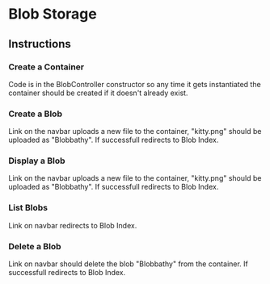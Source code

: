 # Blob Storage

## Instructions

### Create a Container
Code is in the BlobController constructor so any time it gets instantiated the container should be created if it doesn't already exist.

### Create a Blob
Link on the navbar uploads a new file to the container, "kitty.png" should be uploaded as "Blobbathy". If successfull redirects to Blob Index.

### Display a Blob
Link on the navbar uploads a new file to the container, "kitty.png" should be uploaded as "Blobbathy". If successfull redirects to Blob Index.

### List Blobs
Link on navbar redirects to Blob Index.

### Delete a Blob
Link on navbar should delete the blob "Blobbathy" from the container. If successfull redirects to Blob Index.
